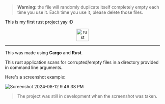 
> **Warning**: the file will randomly duplicate itself completely empty each time you use it. Each time you use it, please delete those files.




This is my first rust project yay :D

<div align="center">
<img src="https://skillicons.dev/icons?i=rust" alt="rust" height="40"/>
</div>

------------------------------------------------------------------------

This was made using **Cargo** and **Rust**.

This rust application scans for corrupted/empty files in a directory provided in command line arguments.

Here's a screenshot example:

![Screenshot 2024-08-12 9 46 38 PM](https://github.com/user-attachments/assets/c24cceb8-db46-4b2f-9bbc-40141f8fccd2)

> The project was still in development when the screenshot was taken.

